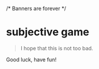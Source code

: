 /*
Banners are forever
*/

# subjective game

>I hope that this is not too bad. 

Good luck, have fun!
